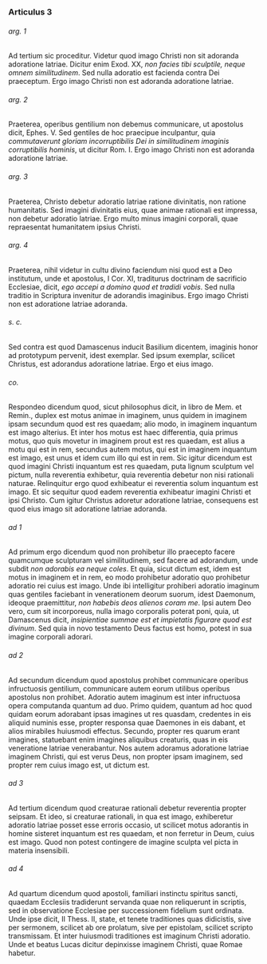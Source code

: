 ### Articulus 3

###### arg. 1
Ad tertium sic proceditur. Videtur quod imago Christi non sit adoranda adoratione latriae. Dicitur enim Exod. XX, *non facies tibi sculptile, neque omnem similitudinem*. Sed nulla adoratio est facienda contra Dei praeceptum. Ergo imago Christi non est adoranda adoratione latriae.

###### arg. 2
Praeterea, operibus gentilium non debemus communicare, ut apostolus dicit, Ephes. V. Sed gentiles de hoc praecipue inculpantur, quia *commutaverunt gloriam incorruptibilis Dei in similitudinem imaginis corruptibilis hominis*, ut dicitur Rom. I. Ergo imago Christi non est adoranda adoratione latriae.

###### arg. 3
Praeterea, Christo debetur adoratio latriae ratione divinitatis, non ratione humanitatis. Sed imagini divinitatis eius, quae animae rationali est impressa, non debetur adoratio latriae. Ergo multo minus imagini corporali, quae repraesentat humanitatem ipsius Christi.

###### arg. 4
Praeterea, nihil videtur in cultu divino faciendum nisi quod est a Deo institutum, unde et apostolus, I Cor. XI, traditurus doctrinam de sacrificio Ecclesiae, dicit, *ego accepi a domino quod et tradidi vobis*. Sed nulla traditio in Scriptura invenitur de adorandis imaginibus. Ergo imago Christi non est adoratione latriae adoranda.

###### s. c.
Sed contra est quod Damascenus inducit Basilium dicentem, imaginis honor ad prototypum pervenit, idest exemplar. Sed ipsum exemplar, scilicet Christus, est adorandus adoratione latriae. Ergo et eius imago.

###### co.
Respondeo dicendum quod, sicut philosophus dicit, in libro de Mem. et Remin., duplex est motus animae in imaginem, unus quidem in imaginem ipsam secundum quod est res quaedam; alio modo, in imaginem inquantum est imago alterius. Et inter hos motus est haec differentia, quia primus motus, quo quis movetur in imaginem prout est res quaedam, est alius a motu qui est in rem, secundus autem motus, qui est in imaginem inquantum est imago, est unus et idem cum illo qui est in rem. Sic igitur dicendum est quod imagini Christi inquantum est res quaedam, puta lignum sculptum vel pictum, nulla reverentia exhibetur, quia reverentia debetur non nisi rationali naturae. Relinquitur ergo quod exhibeatur ei reverentia solum inquantum est imago. Et sic sequitur quod eadem reverentia exhibeatur imagini Christi et ipsi Christo. Cum igitur Christus adoretur adoratione latriae, consequens est quod eius imago sit adoratione latriae adoranda.

###### ad 1
Ad primum ergo dicendum quod non prohibetur illo praecepto facere quamcumque sculpturam vel similitudinem, sed facere ad adorandum, unde subdit *non adorabis ea neque coles*. Et quia, sicut dictum est, idem est motus in imaginem et in rem, eo modo prohibetur adoratio quo prohibetur adoratio rei cuius est imago. Unde ibi intelligitur prohiberi adoratio imaginum quas gentiles faciebant in venerationem deorum suorum, idest Daemonum, ideoque praemittitur, *non habebis deos alienos coram me*. Ipsi autem Deo vero, cum sit incorporeus, nulla imago corporalis poterat poni, quia, ut Damascenus dicit, *insipientiae summae est et impietatis figurare quod est divinum*. Sed quia in novo testamento Deus factus est homo, potest in sua imagine corporali adorari.

###### ad 2
Ad secundum dicendum quod apostolus prohibet communicare operibus infructuosis gentilium, communicare autem eorum utilibus operibus apostolus non prohibet. Adoratio autem imaginum est inter infructuosa opera computanda quantum ad duo. Primo quidem, quantum ad hoc quod quidam eorum adorabant ipsas imagines ut res quasdam, credentes in eis aliquid numinis esse, propter responsa quae Daemones in eis dabant, et alios mirabiles huiusmodi effectus. Secundo, propter res quarum erant imagines, statuebant enim imagines aliquibus creaturis, quas in eis veneratione latriae venerabantur. Nos autem adoramus adoratione latriae imaginem Christi, qui est verus Deus, non propter ipsam imaginem, sed propter rem cuius imago est, ut dictum est.

###### ad 3
Ad tertium dicendum quod creaturae rationali debetur reverentia propter seipsam. Et ideo, si creaturae rationali, in qua est imago, exhiberetur adoratio latriae posset esse erroris occasio, ut scilicet motus adorantis in homine sisteret inquantum est res quaedam, et non ferretur in Deum, cuius est imago. Quod non potest contingere de imagine sculpta vel picta in materia insensibili.

###### ad 4
Ad quartum dicendum quod apostoli, familiari instinctu spiritus sancti, quaedam Ecclesiis tradiderunt servanda quae non reliquerunt in scriptis, sed in observatione Ecclesiae per successionem fidelium sunt ordinata. Unde ipse dicit, II Thess. II, state, et tenete traditiones quas didicistis, sive per sermonem, scilicet ab ore prolatum, sive per epistolam, scilicet scripto transmissam. Et inter huiusmodi traditiones est imaginum Christi adoratio. Unde et beatus Lucas dicitur depinxisse imaginem Christi, quae Romae habetur.

